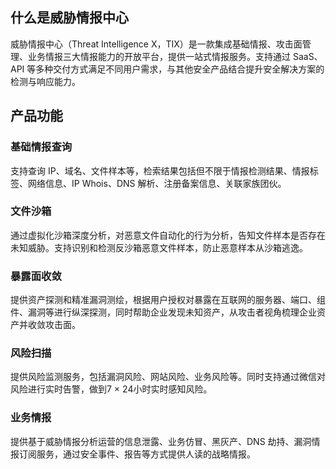 ## 什么是威胁情报中心
威胁情报中心（Threat Intelligence X，TIX）是一款集成基础情报、攻击面管理、业务情报三大情报能力的开放平台，提供一站式情报服务。支持通过 SaaS、API 等多种交付方式满足不同用户需求，与其他安全产品结合提升安全解决方案的检测与响应能力。

## 产品功能
### 基础情报查询
支持查询 IP、域名、文件样本等，检索结果包括但不限于情报检测结果、情报标签、网络信息、IP Whois、DNS 解析、注册备案信息、关联家族团伙。


### 文件沙箱
通过虚拟化沙箱深度分析，对恶意文件自动化的行为分析，告知文件样本是否存在未知威胁。支持识别和检测反沙箱恶意文件样本，防止恶意样本从沙箱逃逸。

### 暴露面收敛
提供资产探测和精准漏洞测绘，根据用户授权对暴露在互联网的服务器、端口、组件、漏洞等进行纵深探测，同时帮助企业发现未知资产，从攻击者视角梳理企业资产并收敛攻击面。

### 风险扫描
提供风险监测服务，包括漏洞风险、网站风险、业务风险等。同时支持通过微信对风险进行实时告警，做到7 × 24小时实时感知风险。

### 业务情报
提供基于威胁情报分析运营的信息泄露、业务仿冒、黑灰产、DNS 劫持、漏洞情报订阅服务，通过安全事件、报告等方式提供人读的战略情报。
